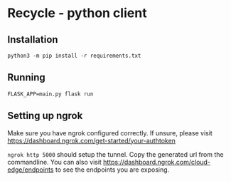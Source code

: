 # Recycle - python client

## Installation
`python3 -m pip install -r requirements.txt`

## Running
`FLASK_APP=main.py flask run`

## Setting up ngrok
Make sure you have ngrok configured correctly. If unsure, please visit https://dashboard.ngrok.com/get-started/your-authtoken

`ngrok http 5000` should  setup the tunnel. Copy the generated url from the commandline.
You can also visit https://dashboard.ngrok.com/cloud-edge/endpoints to see the endpoints you are exposing.

